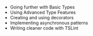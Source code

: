 


* Going further with Basic Types
* Using Advanced Type Features
* Creating and using decorators
* Implementing asynchronous patterns
* Writing cleaner code with TSLint


